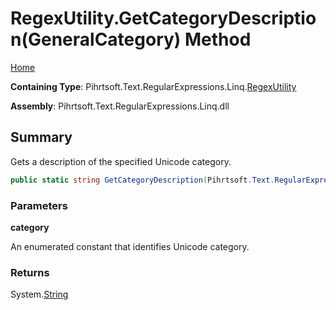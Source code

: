 # RegexUtility\.GetCategoryDescription\(GeneralCategory\) Method

[Home](../../../../../../README.md)

**Containing Type**: Pihrtsoft\.Text\.RegularExpressions\.Linq\.[RegexUtility](../README.md)

**Assembly**: Pihrtsoft\.Text\.RegularExpressions\.Linq\.dll

## Summary

Gets a description of the specified Unicode category\.

```csharp
public static string GetCategoryDescription(Pihrtsoft.Text.RegularExpressions.Linq.GeneralCategory category)
```

### Parameters

**category**

An enumerated constant that identifies Unicode category\.

### Returns

System\.[String](https://docs.microsoft.com/en-us/dotnet/api/system.string)

